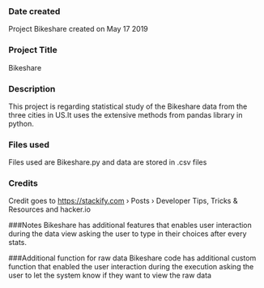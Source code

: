 ### Date created
Project Bikeshare created on May 17 2019

### Project Title
Bikeshare

### Description
This project is regarding statistical study of the Bikeshare data from the three cities in US.It uses the extensive methods from pandas library in python.

### Files used
Files used are Bikeshare.py and data are stored in .csv files

### Credits
Credit goes to https://stackify.com › Posts › Developer Tips, Tricks & Resources
and hacker.io

###Notes
Bikeshare has additional features that enables user interaction during the data view asking the user to type in their choices after every stats.

###Additional function for raw data
Bikeshare code has additional custom function that enabled the user interaction during the execution asking the user to let the system know if they want to view the raw data
